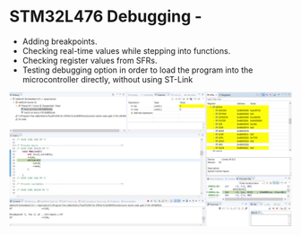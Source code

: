 # STM32L476 Debugging - 
- Adding breakpoints. 
- Checking real-time values while stepping into functions. 
- Checking register values from SFRs. 
- Testing debugging option in order to load the program into the microcontroller directly, without using ST-Link

![alt text](https://github.com/trabelsim/STM32L476-Debugging/blob/master/debugging-register.png)
